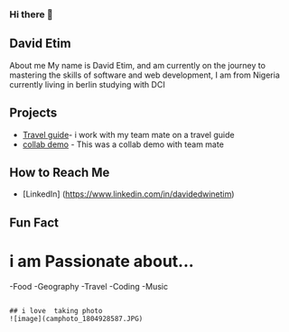 ### Hi there 👋

## David Etim 
About me 
My name is David Etim, and am currently on the journey to mastering the skills of software and web development, 
I am from Nigeria currently living in berlin
studying with DCI

   ## Projects

   - [Travel guide](https://github.com/VadimSchebanech/Travel-Guide.git)- i work with my team mate on a travel guide
   - [collab demo](https://github.com/WD24-E04/collab-demo.git) - This was a collab demo with team mate

   ## How to Reach Me

   - [LinkedIn] (https://www.linkedin.com/in/davidedwinetim)
   
  ## Fun Fact

# i am Passionate about...
-Food
-Geography
-Travel
-Coding
-Music  
   ```

## i love  taking photo
![image](camphoto_1804928587.JPG)

